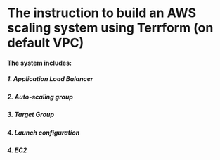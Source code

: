 # The instruction to build an AWS scaling system using Terrform (on default VPC)
#### The system includes:
##### 1. Application Load Balancer
##### 2. Auto-scaling group
##### 3. Target Group
##### 4. Launch configuration
##### 4. EC2

